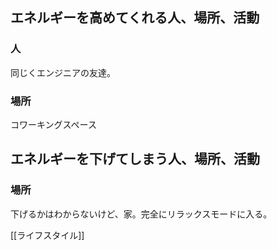 ## エネルギーを高めてくれる人、場所、活動
### 人
同じくエンジニアの友達。

### 場所
コワーキングスペース


## エネルギーを下げてしまう人、場所、活動
### 場所
下げるかはわからないけど、家。完全にリラックスモードに入る。



[[ライフスタイル]]